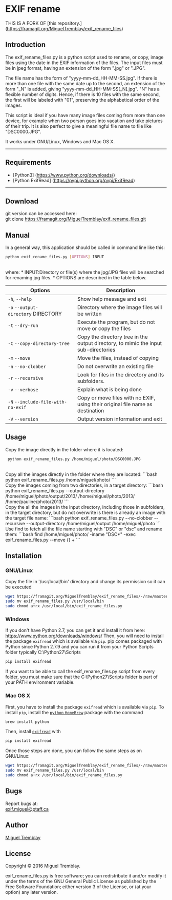 EXIF rename
=============

THIS IS A FORK OF [this repository.] (https://framagit.org/MiguelTremblay/exif_rename_files)

Introduction
------------

The exif_rename_files.py is a python script used to rename, or copy, image files using the date in the EXIF information 
of the files. The input files must be in jpeg format, having an extension of the form ".jpg" or ".JPG". 

The file name has the form of "yyyy-mm-dd_HH-MM-SS.jpg".  If there is more than one file with the same date up to the second,
an extension of the form "_N" is added, giving "yyyy-mm-dd_HH-MM-SS[_N].jpg". "N" has a flexible number of digits. Hence, if there is 10 files with the same second, the first will be labeled with "01", preserving the alphabetical order of the images.

This script is ideal if you have many image files coming from more than one device, for example when two person goes 
into vacation and take pictures of their trip. It is also perfect to give a meaningful file name to file like "DSC0000.JPG".

It works under GNU/Linux, Windows and Mac OS X.
___

Requirements
------------

* [Python3] (https://www.python.org/downloads/)
* [Python ExifRead] (https://pypi.python.org/pypi/ExifRead)

___

Download 
--------
git version can be accessed here:  
 git clone https://framagit.org/MiguelTremblay/exif_rename_files.git

Manual
--------
 
In a general way, this application should be called in command line like this:  
```bash
python exif_rename_files.py [OPTIONS] INPUT
```
<br />
where:   
* INPUT:Directory or file(s) where the jpg/JPG files will be searched for renaming jpg files.
* OPTIONS are described in the table below.

| Options        | Description   |
| ------------- |-------------| 
| `-h`, `--help` | Show help message and exit      | 
| `-o` `--output-directory`&nbsp;DIRECTORY   |Directory where the image files will be written      | 
|`-t`  `--dry-run`     |   Execute the program, but do not move or copy the files    | 
|`-C` `--copy-directory-tree`  |Copy the directory tree in the output directory, to mimic the input sub-directories |
|`-m` `--move`  |  Move the files, instead of copying |
| `-n` `--no-clobber` |Do not overwrite an existing file  |
| `-r` `--recursive`  | Look for files in the directory and its subfolders. |
|`-v` `--verbose`  | Explain what is being done |
|`-N` `--include-file-with-no-exif`  | Copy or move files with no EXIF, using their original  file name as destination |
|`-V` `--version`|Output version information and exit|

Usage
-----

Copy the image directly in the folder where it is located:  
```bash
 python exif_rename_files.py /home/miguel/photo/DSC0000.JPG
```
<br />
Copy all the images directly in the folder where they are located:  
```bash
 python exif_rename_files.py /home/miguel/photo/
```
<br />
Copy the images coming from two directories, in a target directory:  
```bash
 python exif_rename_files.py --output-directory /home/miguel/photo/output/2013/  /home/miguel/photo/2013/ /home/pauline/photo/2013/
```
<br />
Copy the all the images in the input directory, including those in subfolders, in the target directory, but do not overwrite is there is already an image with the target file name:   
```bash
python exif_rename_files.py --no-clobber --recursive --output-directory /home/miguel/output  /home/miguel/photo
```
<br />
Use find to fetch all the file name starting with "DSC" or "dsc" and rename them:
```bash
find /home/miguel/photo/ -iname "DSC*" -exec exif_rename_files.py --move {} +
```


Installation
-----

### GNU/Linux

Copy the file in '/usr/local/bin' directory and change its permission so it can be executed
```bash
wget https://framagit.org/MiguelTremblay/exif_rename_files/-/raw/master/exif_rename_files.py
sudo mv exif_rename_files.py /usr/local/bin
sudo chmod a+rx /usr/local/bin/exif_rename_files.py
```

### Windows
If you don't have Python 2.7, you can get it and install it from here: https://www.python.org/downloads/windows/
Then, you will need to install the package `exifread` which is available via `pip`.
pip comes packaged with Python since Python 2.7.9 and you can run it from your Python Scripts folder
typically C:\Python27\Scripts
```bash
pip install exifread
```
If you want to be able to call the exif_rename_files.py script from every folder, you must make sure that the C:\Python27\Scripts folder is part of 
your PATH environment variable.

### Mac OS X
First, you have to install the package `exifread` which is available via `pip`.
To install `pip`, install the [`python` `HomeBrew`](http://docs.python-guide.org/en/latest/starting/install/osx/) package with the command
```bash
brew install python
```
Then, install [`exifread`](https://pypi.python.org/pypi/ExifRead) with
```bash
pip install exifread
```

Once those steps are done, you can follow the same steps as on GNU/Linux:
```bash
wget https://framagit.org/MiguelTremblay/exif_rename_files/-/raw/master/exif_rename_files.py
sudo mv exif_rename_files.py /usr/local/bin
sudo chmod a+rx /usr/local/bin/exif_rename_files.py
```


Bugs
----
Report bugs at:  
[exif.miguel@ptaff.ca](exif.miguel@ptaff.ca)

Author
------
[Miguel Tremblay](http://ptaff.ca/miguel/)


License
-------

Copyright © 2016 Miguel Tremblay.

exif_rename_files.py is free software; you can redistribute it and/or modify it under the terms of the GNU General Public License as published by the Free Software Foundation; either version 3 of the License, or (at your option) any later version.
